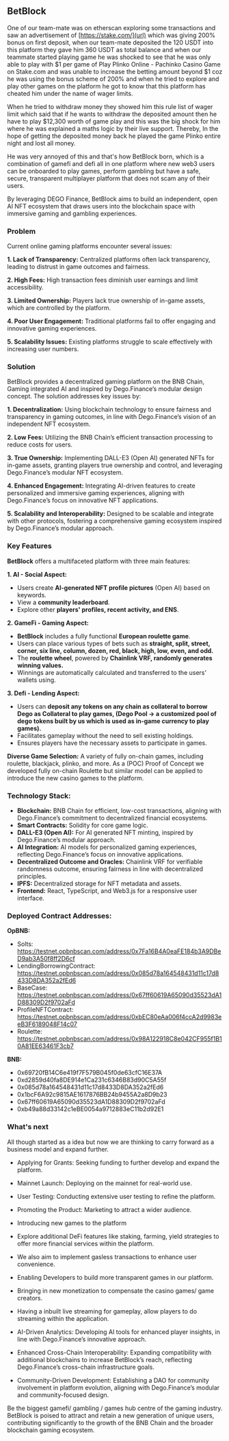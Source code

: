## BetBlock

One of our team-mate was on etherscan exploring some transactions and saw an advertisement of [https://stake.com/](url) which was giving 200% bonus on first deposit, when our team-mate deposited the 120 USDT into this platform they gave him 360 USDT as total balance and when our teammate started playing game he was shocked to see that he was only able to play with $1 per game of Play Plinko Online - Pachinko Casino Game on Stake.com and was unable to increase the betting amount beyond $1 coz he was using the bonus scheme of 200% and when he tried to explore and play other games on the platform he got to know that this platform has cheated him under the name of wager limits.

When he tried to withdraw money they showed him this rule list of wager limit which said that if he wants to withdraw the deposited amount then he have to play $12,300 worth of game play and this was the big shock for him where he was explained a maths logic by their live support. Thereby, In the hope of getting the deposited money back he played the game Plinko entire night and lost all money.

He was very annoyed of this and that's how BetBlock born, which is a combination of gamefi and defi all in one platform where new web3 users can be onboarded to play games, perform gambling but have a safe, secure, transparent multiplayer platform that does not scam any of their users.

By leveraging DEGO Finance, BetBlock aims to build an independent, open AI NFT ecosystem that draws users into the blockchain space with immersive gaming and gambling experiences.

### Problem
Current online gaming platforms encounter several issues:

**1. Lack of Transparency:** Centralized platforms often lack transparency, leading to distrust in game outcomes and fairness.

**2. High Fees:** High transaction fees diminish user earnings and limit accessibility.

**3. Limited Ownership:** Players lack true ownership of in-game assets, which are controlled by the platform.

**4. Poor User Engagement:** Traditional platforms fail to offer engaging and innovative gaming experiences.

**5. Scalability Issues:** Existing platforms struggle to scale effectively with increasing user numbers.

### Solution

BetBlock provides a decentralized gaming platform on the BNB Chain, Gaming integrated AI and inspired by Dego.Finance’s modular design concept. The solution addresses key issues by:

**1. Decentralization:** Using blockchain technology to ensure fairness and transparency in gaming outcomes, in line with Dego.Finance’s vision of an independent NFT ecosystem.

**2. Low Fees:** Utilizing the BNB Chain’s efficient transaction processing to reduce costs for users.

**3. True Ownership:** Implementing DALL-E3 (Open AI) generated NFTs for in-game assets, granting players true ownership and control, and leveraging Dego.Finance’s modular NFT ecosystem.

**4. Enhanced Engagement:** Integrating AI-driven features to create personalized and immersive gaming experiences, aligning with Dego.Finance’s focus on innovative NFT applications.

**5. Scalability and Interoperability:** Designed to be scalable and integrate with other protocols, fostering a comprehensive gaming ecosystem inspired by Dego.Finance’s modular approach.

### Key Features
**BetBlock** offers a multifaceted platform with three main features:

**1. AI - Social Aspect:**
- Users create **AI-generated NFT profile pictures** (Open AI) based on keywords.
- View a **community leaderboard**.
- Explore other **players' profiles, recent activity, and ENS**.

**2. GameFi - Gaming Aspect:**
- **BetBlock** includes a fully functional **European roulette game**.
- Users can place various types of bets such as **straight, split, street, corner, six line, column, dozen, red, black, high, low, even, and odd.**
- The **roulette wheel**, powered by **Chainlink VRF, randomly generates winning values.**
- Winnings are automatically calculated and transferred to the users' wallets using.

**3. Defi - Lending Aspect:**
- Users can **deposit any tokens on any chain as collateral to borrow Dego as Collateral to play games, (Dego Pool -> a customized pool of dego tokens built by us which is used as in-game currency to play games).**
- Facilitates gameplay without the need to sell existing holdings.
- Ensures players have the necessary assets to participate in games.

**Diverse Game Selection:** A variety of fully on-chain games, including roulette, blackjack, plinko, and more. As a (POC) Proof of Concept we developed fully on-chain Roulette but similar model can be applied to introduce the new casino games to the platform.

### Technology Stack:
- **Blockchain:** BNB Chain for efficient, low-cost transactions, aligning with Dego.Finance’s commitment to decentralized financial ecosystems.
- **Smart Contracts:** Solidity for core game logic.
- **DALL-E3 (Open AI):** For  AI generated NFT minting, inspired by Dego.Finance’s modular approach.
- **AI Integration:** AI models for personalized gaming experiences, reflecting Dego.Finance’s focus on innovative applications.
- **Decentralized Outcome and Oracles:** Chainlink VRF for verifiable randomness outcome, ensuring fairness in line with decentralized principles.
- **IPFS:** Decentralized storage for NFT metadata and assets.
- **Frontend:** React, TypeScript, and Web3.js for a responsive user interface.

### Deployed Contract Addresses:
**OpBNB:**
- Solts: https://testnet.opbnbscan.com/address/0x7Fa16B4A0eaFE184b3A9DBeD9ab3A50f8ff2D6cf
- LendingBorrowingContract: https://testnet.opbnbscan.com/address/0x085d78a164548431d11c17d8433D8DA352a2fEd6
- BaseCase: https://testnet.opbnbscan.com/address/0x67ff60619A65090d35523dA1D88309D2f9702aFd
- ProfileNFTContract: https://testnet.opbnbscan.com/address/0xbEC80eAa006f4ccA2d9983eeB3F6189048F14c07
- Roulette: https://testnet.opbnbscan.com/address/0x98A122918C8e042CF955f1B10A81EE63461F3cb7

**BNB:**
- 0x69720fB14C6e419f7F579B045f0de63cfC16E37A
- 0xd2859d40fa8DE914e1Ca231c6346B83d90C5A55f
- 0x085d78a164548431d11c17d8433D8DA352a2fEd6
- 0x1bcF6A92c9815AE1617876BB24b9455A2a8D9b23
- 0x67ff60619A65090d35523dA1D88309D2f9702aFd
- 0xb49a88d33142c1eBE0054a9712883eC11b2d92E1

### What's next
All though started as a idea but now we are thinking to carry forward as a business model and expand further.

- Applying for Grants: Seeking funding to further develop and expand the platform.

- Mainnet Launch: Deploying on the mainnet for real-world use.

- User Testing: Conducting extensive user testing to refine the platform.

- Promoting the Product: Marketing to attract a wider audience.

- Introducing new games to the platform

- Explore additional DeFi features like staking, farming, yield strategies to offer more financial services within the platform.

- We also aim to implement gasless transactions to enhance user convenience.

- Enabling Developers to build more transparent games in our platform.

- Bringing in new monetization to compensate the casino games/ game creators.

- Having a inbuilt live streaming for gameplay, allow players to do streaming within the application.

- AI-Driven Analytics: Developing AI tools for enhanced player insights, in line with Dego.Finance’s innovative approach.

- Enhanced Cross-Chain Interoperability: Expanding compatibility with additional blockchains to increase BetBlock’s reach, reflecting Dego.Finance’s cross-chain infrastructure goals.

- Community-Driven Development: Establishing a DAO for community involvement in platform evolution, aligning with Dego.Finance’s modular and community-focused design.

Be the biggest gamefi/ gambling / games hub centre of the gaming industry. BetBlock is poised to attract and retain a new generation of unique users, contributing significantly to the growth of the BNB Chain and the broader blockchain gaming ecosystem.
